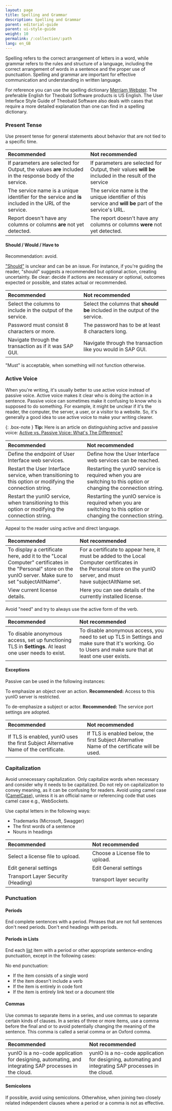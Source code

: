 ```yaml
---
layout: page
title: Spelling and Grammar
description: Spelling and Grammar
parent: editorial-guide
parent: ui-style-guide
weight: 10
permalink: /:collection/:path
lang: en_GB
---
```


Spelling refers to the correct arrangement of letters in a word, while grammar refers to the rules and structure of a language, including the correct arrangement of words in a sentence and the proper use of punctuation. Spelling and grammar are important for effective communication and understanding in written language.

For reference you can use the spelling dictionary [Merriam Webster](https://www.merriam-webster.com). The preferable English for Theobald Software products is US English.
The User Interface Style Guide of Theobald Software also deals with cases that require a more detailed explanation than one can find in a spelling dictionary.

### Present Tense

Use present tense for general statements about behavior that are not tied to a specific time.

| Recommended | Not recommended | 
| :------ |:--- |
|If parameters are selected for Output, the values **are** included in the response body of the service.| If parameters are selected for Output, their values **will be** included in the result of the service |
|The service name is a unique identifier for the service and **is** included in the URL of the service.|The service name is the unique identifier of this service and **will be** part of the service's URL. |
|Report doesn't have any columns or columns **are** not yet detected.|The report doesn't have any columns or columns **were** not yet detected.|

#### Should / Would / Have to

Recommendation: avoid.

["Should"](https://developers.google.com/style/word-list#should) is unclear and can be an issue. For instance, if you're guiding the reader, "should" suggests a recommended but optional action, creating uncertainty. Be clear: decide if actions are necessary or optional, outcomes expected or possible, and states actual or recommended.

| Recommended | Not recommended | 
| :------ |:--- |
| Select the columns to include in the output of the service. |Select the columns that **should be** included in the output of the service.|
| Password must consist 8 characters or more. | The password has to be at least 8 characters long.|
|Navigate through the transaction as if it was SAP GUI.|Navigate through the transaction like you would in SAP GUI. |


"Must" is acceptable, when something will not function otherwise.

### Active Voice
When you're writing, it's usually better to use active voice instead of passive voice. Active voice makes it clear who is doing the action in a sentence. Passive voice can sometimes make it confusing to know who is supposed to do something. For example, it might be unclear if it's the reader, the computer, the server, a user, or a visitor to a website. So, it's generally a good idea to use active voice to make your writing clearer.

{: .box-note }
**Tip:** Here is an article on distinguishing active and passive voice: [Active vs. Passive Voice: What's The Difference?](https://www.merriam-webster.com/grammar/active-vs-passive-voice-difference)


| Recommended | Not recommended | 
| :------ |:--- |
| Define the endpoint of User Interface web services. | Define how the User Interface web services can be reached. | 
| Restart the User Interface service, when transitioning to this option or modifying the connection string.| Restarting the yunIO service is required when you are switching to this option or changing the connection string.|
|Restart the yunIO service, when transitioning to this option or modifying the connection string.|Restarting the yunIO service is required when you are switching to this option or changing the connection string.|

Appeal to the reader using active and direct language. 

| Recommended | Not recommended | 
| :------ |:--- |
|To display a certificate here, add it to the "Local Computer" certificates in the "Personal" store on the yunIO server. Make sure to set "subjectAltName".|For a certificate to appear here, it must be added to the Local Computer certificates in the Personal store on the yunIO server, and must have subjectAltName set.|
|View current license details.|Here you can see details of the currently installed license.|

Avoid "need" and try to always use the active form of the verb.

| Recommended | Not recommended | 
| :------ |:--- |
|To disable anonymous access, set up functioning TLS in **Settings**. At least one user needs to exist. | To disable anonymous access, you need to set up TLS in Settings and make sure that it's working. Go to Users and make sure that at least one user exists.|

#### Exceptions

Passive can be used in the following instances:

To emphasize an object over an action.
**Recommended:** Access to this yunIO server is restricted. 

To de-emphasize a subject or actor.
**Recommended:** The service port settings are adopted.

| Recommended | Not recommended | 
| :------ |:--- |
|If TLS is enabled, yunIO uses the first Subject Alternative Name of the certificate.|If TLS is enabled below, the first Subject Alternative Name of the certificate will be used.|

### Capitalization
Avoid unnecessary capitalization. Only capitalize words when necessary and consider why it needs to be capitalized. Do not rely on capitalization to convey meaning, as it can be confusing for readers. Avoid using camel case ([CamelCase](https://en.wikipedia.org/wiki/Camel_case)), unless it is an official name or referencing code that uses camel case e.g., WebSockets.

Use capital letters in the following ways:
- Trademarks (Microsoft, Swagger)
- The first words of a sentence
- Nouns in headings


| Recommended | Not recommended | 
| :------ |:--- |
|Select a license file to upload.| Choose a License file to upload.|
|Edit general settings | Edit General settings|
|Transport Layer Security (Heading) | transport layer security |

### Punctuation	
#### Periods
End complete sentences with a period. Phrases that are not full sentences don't need periods. 
Don't end headings with periods.

#### Periods in Lists
End each [list](./text-constructing#list) item with a period or other appropriate sentence-ending punctuation, except in the following cases:

No end punctuation:

- If the item consists of a single word
- If the item doesn't include a verb
- If the item is entirely in code font
- If the item is entirely link text or a document title

#### Commas
Use commas to separate items in a series, and use commas to separate certain kinds of clauses.
In a series of three or more items, use a comma before the final and or to avoid potentially changing the meaning of the sentence. This comma is called a serial comma or an Oxford comma.

| Recommended | Not recommended | 
| :------ |:--- |
|yunIO is a no-code application for designing, automating, and integrating SAP processes in the cloud.| yunIO is a no-code application for designing, automating and integrating SAP processes in the cloud.|

#### Semicolons
If possible, avoid using semicolons. Otherwhise, when joining two closely related independent clauses where a period or a comma is not as effective.

